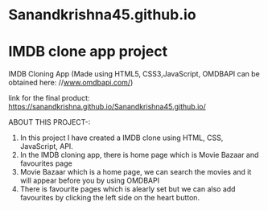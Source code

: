# Sanandkrishna45.github.io
# IMDB clone app project

IMDB Cloning App (Made using HTML5, CSS3,JavaScript, OMDBAPI can be obtained here: //www.omdbapi.com/)

link for the final product: https://sanandkrishna.github.io/Sanandkrishna45.github.io/


ABOUT THIS PROJECT-: 
  1. In this project I have created a IMDB clone using HTML, CSS, JavaScript, API.
  2. In the IMDB cloning app, there is home page which is Movie Bazaar and favourites page
  3. Movie Bazaar which is a home page, we can search the movies and it will appear before you by using OMDBAPI
  4. There is favourite pages which is alearly set but we can also add favourites by clicking the left side on the heart button.
